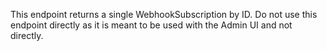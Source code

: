 This endpoint returns a single WebhookSubscription by ID. Do not use this
endpoint directly as it is meant to be used with the Admin UI and not directly.
